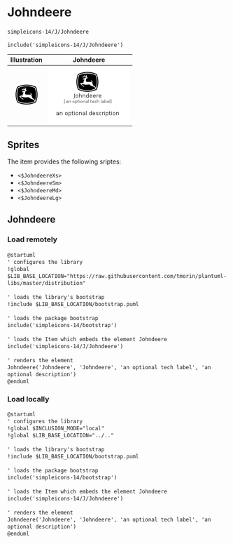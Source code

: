 # Johndeere


```text
simpleicons-14/J/Johndeere
```

```text
include('simpleicons-14/J/Johndeere')
```



| Illustration | Johndeere |
| :---: | :---: |
| ![illustration for Illustration](../../simpleicons-14/J/Johndeere.png) | ![illustration for Johndeere](../../simpleicons-14/J/Johndeere.Local.png) |



## Sprites
The item provides the following sriptes:

- `<$JohndeereXs>`
- `<$JohndeereSm>`
- `<$JohndeereMd>`
- `<$JohndeereLg>`





## Johndeere

### Load remotely
```plantuml
@startuml
' configures the library
!global $LIB_BASE_LOCATION="https://raw.githubusercontent.com/tmorin/plantuml-libs/master/distribution"

' loads the library's bootstrap
!include $LIB_BASE_LOCATION/bootstrap.puml

' loads the package bootstrap
include('simpleicons-14/bootstrap')

' loads the Item which embeds the element Johndeere
include('simpleicons-14/J/Johndeere')

' renders the element
Johndeere('Johndeere', 'Johndeere', 'an optional tech label', 'an optional description')
@enduml
```

### Load locally
```plantuml
@startuml
' configures the library
!global $INCLUSION_MODE="local"
!global $LIB_BASE_LOCATION="../.."

' loads the library's bootstrap
!include $LIB_BASE_LOCATION/bootstrap.puml

' loads the package bootstrap
include('simpleicons-14/bootstrap')

' loads the Item which embeds the element Johndeere
include('simpleicons-14/J/Johndeere')

' renders the element
Johndeere('Johndeere', 'Johndeere', 'an optional tech label', 'an optional description')
@enduml
```

